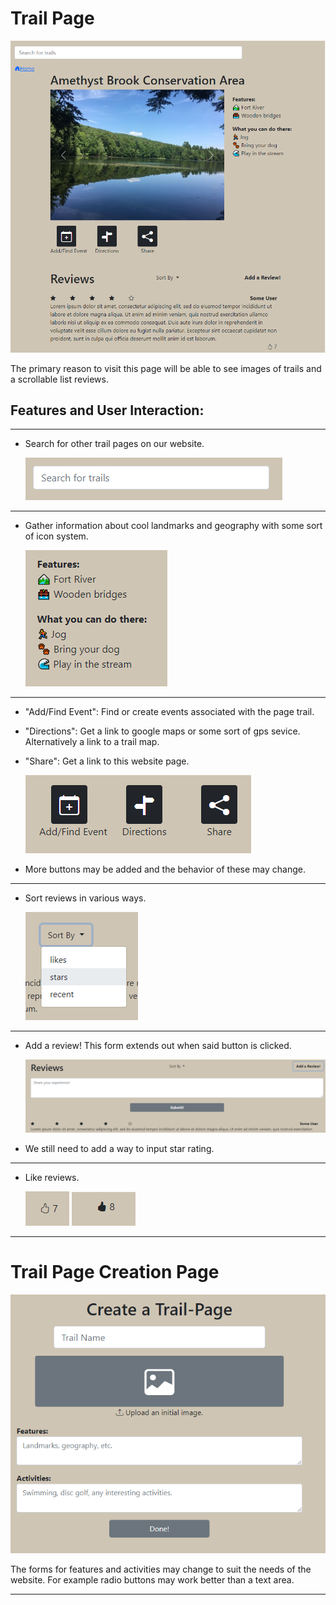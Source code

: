 # Trail Page

![trailpage-screenshot.png](../assets/project-screenshots/trailpage/full.png?raw=true "Optional Title")

The primary reason to visit this page will be able to see images of trails and a scrollable list reviews.

## Features and User Interaction:

---

- Search for other trail pages on our website.

  ![missing-screenshot.png](../assets/project-screenshots/trailpage/searchbar.png?raw=true "Optional Title")

---

- Gather information about cool landmarks and geography with some sort of icon system.

  ![missing-screenshot.png](../assets/project-screenshots/trailpage/info.png?raw=true "Optional Title")

---

- "Add/Find Event": Find or create events associated with the page trail.
- "Directions": Get a link to google maps or some sort of gps sevice. Alternatively a link to a trail map.
- "Share": Get a link to this website page.

  ![missing-screenshot.png](../assets/project-screenshots/trailpage/buttons.png?raw=true "Optional Title")

- More buttons may be added and the behavior of these may change.

---

- Sort reviews in various ways.

  ![missing-screenshot.png](../assets/project-screenshots/trailpage/sortby.png?raw=true "Optional Title")

---

- Add a review! This form extends out when said button is clicked.

  ![missing-screenshot.png](../assets/project-screenshots/trailpage/addreview.png?raw=true "Optional Title")

- We still need to add a way to input star rating.

---

- Like reviews.

  ![missing-screenshot.png](../assets/project-screenshots/trailpage/like1.png?raw=true "Optional Title")
  ![missing-screenshot.png](../assets/project-screenshots/trailpage/like2.png?raw=true "Optional Title")

---

# Trail Page Creation Page

  ![missing-screenshot.png](../assets/project-screenshots/trailpage/create.png?raw=true "Optional Title")

The forms for features and activities may change to suit the needs of the website. For example radio buttons may work better than a text area.

---